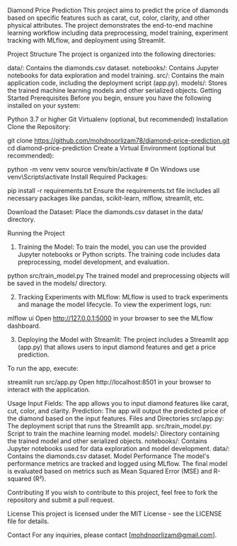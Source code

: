 Diamond Price Prediction
This project aims to predict the price of diamonds based on specific features such as carat, cut, color, clarity, and other physical attributes. The project demonstrates the end-to-end machine learning workflow including data preprocessing, model training, experiment tracking with MLflow, and deployment using Streamlit.

Project Structure
The project is organized into the following directories:

data/: Contains the diamonds.csv dataset.
notebooks/: Contains Jupyter notebooks for data exploration and model training.
src/: Contains the main application code, including the deployment script (app.py).
models/: Stores the trained machine learning models and other serialized objects.
Getting Started
Prerequisites
Before you begin, ensure you have the following installed on your system:

Python 3.7 or higher
Git
Virtualenv (optional, but recommended)
Installation
Clone the Repository:

git clone https://github.com/mohdnoorlizam78/diamond-price-prediction.git
cd diamond-price-prediction
Create a Virtual Environment (optional but recommended):

python -m venv venv
source venv/bin/activate  # On Windows use venv\Scripts\activate
Install Required Packages:

pip install -r requirements.txt
Ensure the requirements.txt file includes all necessary packages like pandas, scikit-learn, mlflow, streamlit, etc.

Download the Dataset:
Place the diamonds.csv dataset in the data/ directory.

Running the Project
1. Training the Model:
To train the model, you can use the provided Jupyter notebooks or Python scripts. The training code includes data preprocessing, model development, and evaluation.

python src/train_model.py
The trained model and preprocessing objects will be saved in the models/ directory.

2. Tracking Experiments with MLflow:
MLflow is used to track experiments and manage the model lifecycle. To view the experiment logs, run:

mlflow ui
Open http://127.0.0.1:5000 in your browser to see the MLflow dashboard.

3. Deploying the Model with Streamlit:
The project includes a Streamlit app (app.py) that allows users to input diamond features and get a price prediction.

To run the app, execute:

streamlit run src/app.py
Open http://localhost:8501 in your browser to interact with the application.

Usage
Input Fields: The app allows you to input diamond features like carat, cut, color, and clarity.
Prediction: The app will output the predicted price of the diamond based on the input features.
Files and Directories
src/app.py: The deployment script that runs the Streamlit app.
src/train_model.py: Script to train the machine learning model.
models/: Directory containing the trained model and other serialized objects.
notebooks/: Contains Jupyter notebooks used for data exploration and model development.
data/: Contains the diamonds.csv dataset.
Model Performance
The model's performance metrics are tracked and logged using MLflow. The final model is evaluated based on metrics such as Mean Squared Error (MSE) and R-squared (R²).

Contributing
If you wish to contribute to this project, feel free to fork the repository and submit a pull request.

License
This project is licensed under the MIT License - see the LICENSE file for details.

Contact
For any inquiries, please contact [mohdnoorlizam@gmail.com].